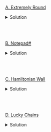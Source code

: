 [A. Extremely Round](https://codeforces.com/contest/1766/problem/A)

<details><summary>Solution</summary>

![](assets/20221214192132.png)

</details>
<br>
<br>
<br>

[B. Notepad#](https://codeforces.com/contest/1766/problem/B)

<details><summary>Solution</summary>

![](assets/20221214192220.png)

</details>
<br>
<br>
<br>

[C. Hamiltonian Wall](https://codeforces.com/contest/1766/problem/C)

<details><summary>Solution</summary>

![](assets/20221214193128.png)

</details>
<br>
<br>
<br>

[D. Lucky Chains](https://codeforces.com/contest/1766/problem/D)

<details><summary>Solution</summary>

![](assets/20221214193221.png)

</details>
